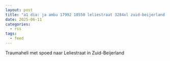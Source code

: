 ```yaml
---
layout: post
title: "a1 dia: ja ambu 17992 18550 leliestraat 3284xl zuid-beijerland zbeijl bon 86248"
date: 2025-06-11
categories: 
  - rss
tags: 
  - feed
---
```


Traumaheli met spoed naar Leliestraat in Zuid-Beijerland
